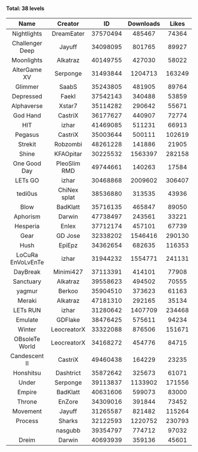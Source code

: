 #### Total: 38 levels

| Name | Creator | ID | Downloads | Likes |
|:---:|:---:|:---:|:---:|:---:|
| Nightlights | DreamEater | 37570494 | 485467 | 74364
| Challenger Deep | Jayuff | 34098095 | 801765 | 89927
| Moonlights | Alkatraz | 40149755 | 427030 | 58022
| AlterGame XV | Serponge | 31493844 | 1204713 | 163249
| Glimmer | SaabS | 35243805 | 481905 | 89764
| Depressed | FaekI | 37542143 | 340488 | 53859
| Alphaverse | Xstar7 | 35114282 | 290642 | 55671
| God Hand | CastriX | 36177627 | 440907 | 72774
| HIT | izhar | 41469085 | 511231 | 66913
| Pegasus | CastriX | 35003644 | 500111 | 102619
| Strekit | Robzombi | 48261228 | 141886 | 21905
| Shine | KFAOpitar | 30225532 | 1563397 | 282158
| One Good Day | PleoSlim RMD | 49744661 | 140263 | 17584
| LETs GO | izhar | 30468868 | 2009602 | 306407
| tedi0us | ChiNex splat | 38536880 | 313535 | 43936
| Blow | BadKlatt | 35716135 | 465847 | 89050
| Aphorism | Darwin | 47738497 | 243561 | 33221
| Hesperia | Enlex | 37712174 | 457101 | 67739
| Gear | GD Jose | 32338202 | 1546416 | 290130
| Hush | EpiEpz | 34362654 | 682635 | 116353
| LoCuRa EnVoLvEnTe | izhar | 31944232 | 1554771 | 241131
| DayBreak | Minimi427 | 37113391 | 414101 | 77908
| Sanctuary | Alkatraz | 39558623 | 494502 | 70555
| yagmur | Berkoo | 35904510 | 373623 | 61163
| Meraki | Alkatraz | 47181310 | 292165 | 35134
| LETs  RUN | izhar | 31280642 | 1407709 | 234468
| Emulate | GDFlake | 38476425 | 575611 | 94234
| Winter | LeocreatorX | 33322088 | 876506 | 151671
| OBsoleTe World | LeocreatorX | 34168272 | 454776 | 84715
| Candescent II | CastriX | 49460438 | 164229 | 23235
| Honshitsu | Dashtrict | 35872642 | 325673 | 61071
| Under | Serponge | 39113837 | 1133902 | 171556
| Empire | BadKlatt | 40631606 | 599073 | 83000
| Throne | EnZore | 34309016 | 391844 | 73452
| Movement | Jayuff | 31265587 | 821482 | 115264
| Process | Sharks | 32122593 | 1220752 | 230793
|   | nasgubb | 39354797 | 774712 | 97032
| Dreim | Darwin | 40693939 | 359136 | 45601
